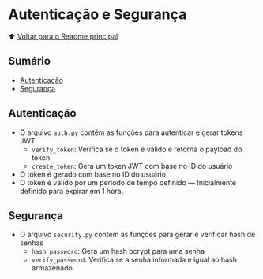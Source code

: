# Autenticação e Segurança

⬆️ [Voltar para o Readme principal ](../../README.md)

## Sumário

- [Autenticação](#autenticação)
- [Segurança](#segurança)

## Autenticação

- O arquivo `auth.py` contém as funções para autenticar e gerar tokens JWT
  - `verify_token`: Verifica se o token é válido e retorna o payload do token
  - `create_token`: Gera um token JWT com base no ID do usuário
- O token é gerado com base no ID do usuário
- O token é válido por um período de tempo definido — Inicialmente definido para expirar em 1 hora.

## Segurança

- O arquivo `security.py` contém as funções para gerar e verificar hash de senhas
  - `hash_password`: Gera um hash bcrypt para uma senha
  - `verify_password`: Verifica se a senha informada é igual ao hash armazenado

